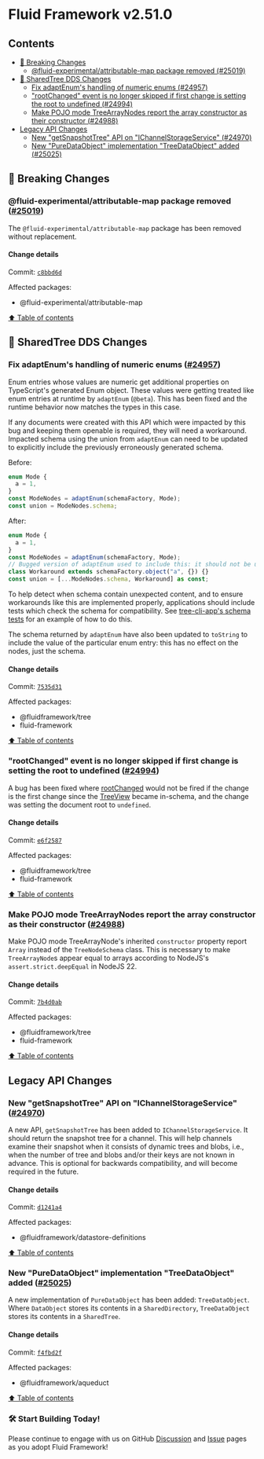 <!-- THIS IS AN AUTOGENERATED FILE. DO NOT EDIT THIS FILE DIRECTLY. -->

# Fluid Framework v2.51.0

## Contents

- [🚨 Breaking Changes](#-breaking-changes)
  - [@fluid-experimental/attributable-map package removed (#25019)](#fluid-experimentalattributable-map-package-removed-25019)
- [🌳 SharedTree DDS Changes](#-sharedtree-dds-changes)
  - [Fix adaptEnum's handling of numeric enums (#24957)](#fix-adaptenums-handling-of-numeric-enums-24957)
  - ["rootChanged" event is no longer skipped if first change is setting the root to undefined (#24994)](#rootchanged-event-is-no-longer-skipped-if-first-change-is-setting-the-root-to-undefined-24994)
  - [Make POJO mode TreeArrayNodes report the array constructor as their constructor (#24988)](#make-pojo-mode-treearraynodes-report-the-array-constructor-as-their-constructor-24988)
- [Legacy API Changes](#legacy-api-changes)
  - [New "getSnapshotTree" API on "IChannelStorageService" (#24970)](#new-getsnapshottree-api-on-ichannelstorageservice-24970)
  - [New "PureDataObject" implementation "TreeDataObject" added (#25025)](#new-puredataobject-implementation-treedataobject-added-25025)

## 🚨 Breaking Changes

### @fluid-experimental/attributable-map package removed ([#25019](https://github.com/microsoft/FluidFramework/issues/25019))

The `@fluid-experimental/attributable-map` package has been removed without replacement.

#### Change details

Commit: [`c8bbd6d`](https://github.com/microsoft/FluidFramework/commit/c8bbd6d6ecc9b0e9a92710e2a0ce7103ffd57c8b)

Affected packages:

- @fluid-experimental/attributable-map

[⬆️ Table of contents](#contents)

## 🌳 SharedTree DDS Changes

### Fix adaptEnum's handling of numeric enums ([#24957](https://github.com/microsoft/FluidFramework/issues/24957))

Enum entries whose values are numeric get additional properties on TypeScript's generated Enum object. These values were getting treated like enum entries at runtime by `adaptEnum` (`@beta`). This has been fixed and the runtime behavior now matches the types in this case.

If any documents were created with this API which were impacted by this bug and keeping them openable is required, they will need a workaround. Impacted schema using the union from `adaptEnum` can need to be updated to explicitly include the previously erroneously generated schema.

Before:

```typescript
enum Mode {
  a = 1,
}
const ModeNodes = adaptEnum(schemaFactory, Mode);
const union = ModeNodes.schema;
```

After:

```typescript
enum Mode {
  a = 1,
}
const ModeNodes = adaptEnum(schemaFactory, Mode);
// Bugged version of adaptEnum used to include this: it should not be used but must be included in the schema for legacy document compatibility.
class Workaround extends schemaFactory.object("a", {}) {}
const union = [...ModeNodes.schema, Workaround] as const;
```

To help detect when schema contain unexpected content, and to ensure workarounds like this are implemented properly, applications should include tests which check the schema for compatibility. See [tree-cli-app's schema tests](https://github.com/microsoft/FluidFramework/blob/main/examples/apps/tree-cli-app/src/test/schema.spec.ts) for an example of how to do this.

The schema returned by `adaptEnum` have also been updated to `toString` to include the value of the particular enum entry: this has no effect on the nodes, just the schema.

#### Change details

Commit: [`7535d31`](https://github.com/microsoft/FluidFramework/commit/7535d31fa61a535bf58bb88fc597e6e4f64c5b23)

Affected packages:

- @fluidframework/tree
- fluid-framework

[⬆️ Table of contents](#contents)

### "rootChanged" event is no longer skipped if first change is setting the root to undefined ([#24994](https://github.com/microsoft/FluidFramework/issues/24994))

A bug has been fixed where [rootChanged](https://fluidframework.com/docs/api/fluid-framework/treeviewevents-interface#rootchanged-methodsignature) would not be fired if the change is the first change since the [TreeView](https://fluidframework.com/docs/api/fluid-framework/treeview-interface) became in-schema, and the change was setting the document root to `undefined`.

#### Change details

Commit: [`e6f2587`](https://github.com/microsoft/FluidFramework/commit/e6f258757947b72b6a9d19c79f5717eccd44452b)

Affected packages:

- @fluidframework/tree
- fluid-framework

[⬆️ Table of contents](#contents)

### Make POJO mode TreeArrayNodes report the array constructor as their constructor ([#24988](https://github.com/microsoft/FluidFramework/issues/24988))

Make POJO mode TreeArrayNode's inherited `constructor` property report `Array` instead of the `TreeNodeSchema` class. This is necessary to make `TreeArrayNode`s appear equal to arrays according to NodeJS's `assert.strict.deepEqual` in NodeJS 22.

#### Change details

Commit: [`7b4d0ab`](https://github.com/microsoft/FluidFramework/commit/7b4d0abe90f50075bb06ef73ceceff2529ef78f5)

Affected packages:

- @fluidframework/tree
- fluid-framework

[⬆️ Table of contents](#contents)

## Legacy API Changes

### New "getSnapshotTree" API on "IChannelStorageService" ([#24970](https://github.com/microsoft/FluidFramework/issues/24970))

A new API, `getSnapshotTree` has been added to `IChannelStorageService`. It should return the snapshot tree for a channel. This will help channels examine their snapshot when it consists of dynamic trees and blobs, i.e., when the number of tree and blobs and/or their keys are not known in advance. This is optional for backwards compatibility, and will become required in the future.

#### Change details

Commit: [`d1241a4`](https://github.com/microsoft/FluidFramework/commit/d1241a4ef19fa9bbfccc1afc68e6ef13effcb5d9)

Affected packages:

- @fluidframework/datastore-definitions

[⬆️ Table of contents](#contents)

### New "PureDataObject" implementation "TreeDataObject" added ([#25025](https://github.com/microsoft/FluidFramework/issues/25025))

A new implementation of `PureDataObject` has been added: `TreeDataObject`. Where `DataObject` stores its contents in a `SharedDirectory`, `TreeDataObject` stores its contents in a `SharedTree`.

#### Change details

Commit: [`f4fbd2f`](https://github.com/microsoft/FluidFramework/commit/f4fbd2f582c22e0b6fd06986b9b5dbb6b73396a4)

Affected packages:

- @fluidframework/aqueduct

[⬆️ Table of contents](#contents)

### 🛠️ Start Building Today!

Please continue to engage with us on GitHub [Discussion](https://github.com/microsoft/FluidFramework/discussions) and [Issue](https://github.com/microsoft/FluidFramework/issues) pages as you adopt Fluid Framework!
